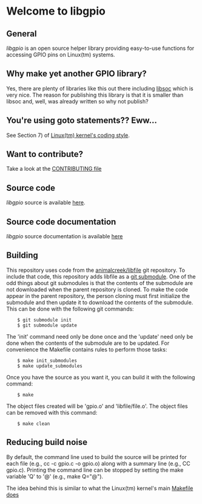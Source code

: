 # Welcome to libgpio

## General

*libgpio* is an open source helper library providing easy-to-use
functions for accessing GPIO pins on Linux(tm) systems.

## Why make yet another GPIO library?

Yes, there are plenty of libraries like this out there including
[libsoc](https://github.com/jackmitch/libsoc) which is very nice.
The reason for publishing this library is that it is smaller than
libsoc and, well, was already written so why not publish?

## You're using goto statements??  Eww...

See Section 7) of [Linux(tm) kernel's coding style](https://www.kernel.org/doc/html/latest/process/coding-style.html#centralized-exiting-of-functions).

## Want to contribute?

Take a look at the [CONTRIBUTING file](https://github.com/animalcreek/libgpio/blob/master/CONTRIBUTING.md)

## Source code

*libgpio* source is available [here](https://github.com/animalcreek/libgpio).

## Source code documentation

*libgpio* source documentation is available
[here](https://animalcreek.github.io/libgpio)

## Building

This repository uses code from the
[animalcreek/libfile](https://github.com/animalcreek/libfile)
git repository.  To include that code, this repository adds libfile as a
[git submodule](https://git-scm.com/book/en/Git-Tools-Submodules).
One of the odd things about git submodules is that the contents of
the submodule are not downloaded when the parent repository is cloned.
To make the code appear in the parent repository, the person cloning
must first initialize the submodule and then update it to download the
contents of the submodule.  This can be done with the following git
commands:
```shell-script
	$ git submodule init
	$ git submodule update
```
The 'init' command need only be done once and the 'update' need only be
done when the contents of the submodule are to be updated.  For convenience
the Makefile contains rules to perform those tasks:
```shell-script
	$ make init_submodules
	$ make update_submodules
```
Once you have the source as you want it, you can build it with the following
command:
```shell-script
	$ make
```
The object files created will be 'gpio.o' and 'libfile/file.o'.
The object files can be removed with this command:
```shell-script
	$ make clean
```

## Reducing build noise
By default, the command line used to build the source will be printed
for each file (e.g., cc -c gpio.c -o gpio.o) along with a summary line
(e.g., CC    gpio.c).  Printing the command line can be stopped by setting
the make variable 'Q' to '@' (e.g., make Q="@").

The idea behind this is similar to what the Linux(tm) kernel's main
[Makefile does](https://git.kernel.org/cgit/linux/kernel/git/torvalds/linux.git/tree/Makefile#n69)
